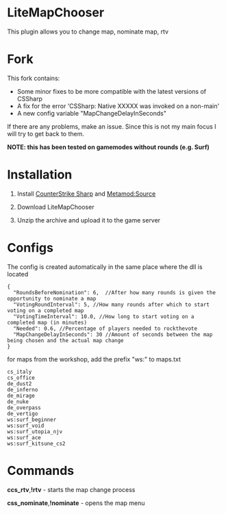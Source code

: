 # LiteMapChooser
This plugin allows you to change map, nominate map, rtv

# Fork
This fork contains:
* Some minor fixes to be more compatible with the latest versions of CSSharp
* A fix for the error 'CSSharp: Native XXXXX was invoked on a non-main'
* A new config variable "MapChangeDelayInSeconds"

If there are any problems, make an issue. Since this is not my main focus I will try to get back to them.

**NOTE: this has been tested on gamemodes without rounds (e.g. Surf)**

# Installation
1. Install [CounterStrike Sharp](https://github.com/roflmuffin/CounterStrikeSharp) and [Metamod:Source](https://www.sourcemm.net/downloads.php/?branch=master)

2. Download LiteMapChooser

3. Unzip the archive and upload it to the game server

# Configs
The config is created automatically in the same place where the dll is located
```
{
  "RoundsBeforeNomination": 6,	//After how many rounds is given the opportunity to nominate a map
  "VotingRoundInterval": 5,	//How many rounds after which to start voting on a completed map
  "VotingTimeInterval": 10.0, //How long to start voting on a completed map (in minutes)
  "Needed": 0.6, //Percentage of players needed to rockthevote
  "MapChangeDelayInSeconds": 30 //Amount of seconds between the map being chosen and the actual map change
}
```
for maps from the workshop, add the prefix "ws:" to maps.txt
```
cs_italy
cs_office
de_dust2
de_inferno
de_mirage
de_nuke
de_overpass
de_vertigo
ws:surf_beginner
ws:surf_void
ws:surf_utopia_njv
ws:surf_ace
ws:surf_kitsune_cs2
```

# Commands
**ccs_rtv**,**!rtv** - starts the map change process

**css_nominate**,**!nominate** - opens the map menu
